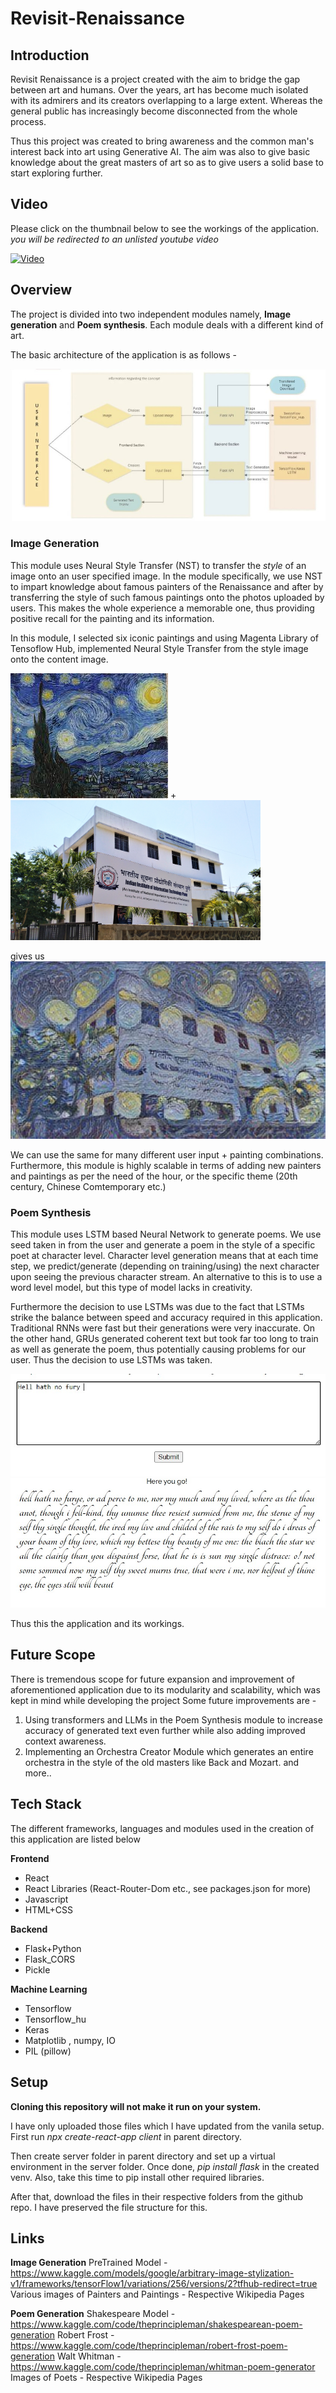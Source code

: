 # Revisit-Renaissance

## Introduction
Revisit Renaissance is a project created with the aim to bridge the gap between art and humans. Over the years, art has become much isolated with its admirers and its creators overlapping to a large extent. Whereas the general public has increasingly become disconnected from the whole process.

Thus this project was created to bring awareness and the common man's interest back into art using Generative AI. The aim was also to give basic knowledge about the great masters of art so as to give users a solid base to start exploring further. 

## Video
Please click on the thumbnail below to see the workings of the application.
*you will be redirected to an unlisted youtube video*

[![Video](https://img.youtube.com/vi/rqTumXxkIKU/maxresdefault.jpg)](https://www.youtube.com/watch?v=rqTumXxkIKU)
 
## Overview
The project is divided into two independent modules namely, **Image generation** and **Poem synthesis**.
Each module deals with a different kind of art.

The basic architecture of the application is as follows - 


![architecture](https://github.com/ThePrincipleMan/Revisit-Renaissance/blob/main/client/src/images/application_architecture.jpg)

### Image Generation
This module uses Neural Style Transfer (NST) to transfer the *style* of an image onto an user specified image. In the module specifically, we use NST to impart knowledge about famous painters of the Renaissance and after by transferring the style of such famous paintings onto the photos uploaded by users. This makes the whole experience a memorable one, thus providing positive recall for the painting and its information.

In this module, I selected six iconic paintings and using Magenta Library of Tensoflow Hub, implemented Neural Style Transfer from the style image onto the content image.

![starrynight](https://github.com/ThePrincipleMan/Revisit-Renaissance/blob/main/client/src/images/starrynight.jpg)
+
<img src='https://github.com/ThePrincipleMan/Revisit-Renaissance/blob/main/client/src/images/iiit%20pune.jpg' width='400'/>


gives us
![starrynightiiitpune](https://github.com/ThePrincipleMan/Revisit-Renaissance/blob/main/client/src/images/starrynight-iiitpune.jpg)

We can use the same for many different user input + painting combinations. Furthermore, this module is highly scalable in terms of adding new painters and paintings as per the need of the hour, or the specific theme (20th century, Chinese Comtemporary etc.)

### Poem Synthesis
This module uses LSTM based Neural Network to generate poems. We use seed taken in from the user and generate a poem in the style of a specific poet at character level. Character level generation means that at each time step, we predict/generate (depending on training/using) the next character upon seeing the previous character stream. An alternative to this is to use a word level model, but this type of model lacks in creativity.

Furthermore the decision to use LSTMs was due to the fact that LSTMs strike the balance between speed and accuracy required in this application. Traditional RNNs were fast but their generations were very inaccurate. On the other hand, GRUs generated coherent text but took far too long to train as well as generate the poem, thus potentially causing problems for our user. Thus the decision to use LSTMs was taken.

![seedinput](https://github.com/ThePrincipleMan/Revisit-Renaissance/blob/main/client/src/images/poem-seed-input.jpg)
![generatedpoem](https://github.com/ThePrincipleMan/Revisit-Renaissance/blob/main/client/src/images/generated-poem.jpg)

Thus this the application and its workings.

## Future Scope
There is tremendous scope for future expansion and improvement of aforementioned application due to its modularity and scalability, which was kept in mind while developing the project
Some future improvements are - 
1) Using transformers and LLMs in the Poem Synthesis module to increase accuracy of generated text even further while also adding improved context awareness.
2) Implementing an Orchestra Creator Module which generates an entire orchestra in the style of the old masters like Back and Mozart.
and more..

## Tech Stack
The different frameworks, languages and modules used in the creation of this application are listed below

**Frontend**
* React
* React Libraries (React-Router-Dom etc., see packages.json for more)
* Javascript
* HTML+CSS

**Backend**
* Flask+Python
* Flask_CORS
* Pickle

**Machine Learning**
* Tensorflow
* Tensorflow_hu
* Keras
* Matplotlib , numpy, IO
* PIL (pillow)

## Setup
**Cloning this repository will not make it run on your system.** 

I have only uploaded those files which I have updated from the vanila setup. 
First run *npx create-react-app client* in parent directory. 

Then create server folder in parent directory and set up a virtual environment in the server folder. 
Once done, *pip install flask* in the created venv. Also, take this time to pip install other required libraries. 

After that, download the files in their respective folders from the github repo. I have preserved the file structure for this.

## Links
**Image Generation**
PreTrained Model - https://www.kaggle.com/models/google/arbitrary-image-stylization-v1/frameworks/tensorFlow1/variations/256/versions/2?tfhub-redirect=true
Various images of Painters and Paintings - Respective Wikipedia Pages

**Poem Generation**
Shakespeare Model - https://www.kaggle.com/code/theprincipleman/shakespearean-poem-generation
Robert Frost - https://www.kaggle.com/code/theprincipleman/robert-frost-poem-generation
Walt Whitman - https://www.kaggle.com/code/theprincipleman/whitman-poem-generator
Images of Poets - Respective Wikipedia Pages
